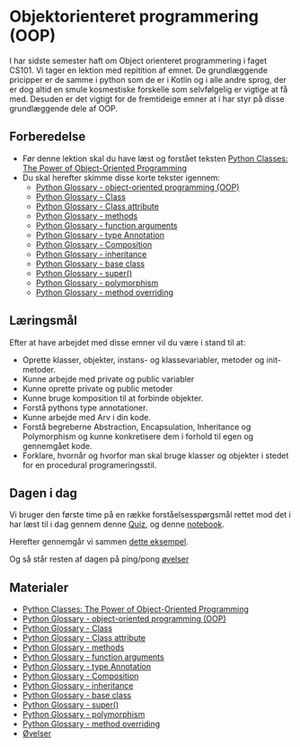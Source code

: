 # Objektorienteret programmering (OOP)
I har sidste semester haft om Object orienteret programmering i faget CS101. Vi tager en lektion med repitition af emnet. De grundlæggende pricipper er de samme i python som de er i Kotlin og i alle andre sprog, der er dog altid en smule kosmestiske forskelle som selvfølgelig er vigtige at få med. Desuden er det vigtigt for de fremtideige emner at i har styr på disse grundlæggende dele af OOP.    

## Forberedelse
<!--
* Før denne lektion skal du have læst og forstået teksten [Object-Oriented Programming (OOP) in Python 3](https://realpython.com/python3-object-oriented-programming/).
-->
* Før denne lektion skal du have læst og forstået teksten [Python Classes: The Power of Object-Oriented Programming](https://realpython.com/python-classes)
* Du skal herefter skimme disse korte tekster igennem:
    - [Python Glossary - object-oriented programming (OOP)](https://realpython.com/ref/glossary/oop/)
    - [Python Glossary - Class](https://realpython.com/ref/glossary/class/)
    - [Python Glossary - Class attribute](https://realpython.com/ref/glossary/attribute/)
    - [Python Glossary - methods](https://realpython.com/ref/glossary/method/)
    - [Python Glossary - function arguments](https://realpython.com/ref/glossary/argument/)
    - [Python Glossary - type Annotation](https://realpython.com/ref/glossary/annotation/)
    - [Python Glossary - Composition](https://realpython.com/ref/glossary/composition/)
    - [Python Glossary - inheritance](https://realpython.com/ref/glossary/inheritance/)
    - [Python Glossary - base class](https://realpython.com/ref/glossary/base-class/)
    - [Python Glossary - super()](https://realpython.com/ref/builtin-functions/super/)
    - [Python Glossary - polymorphism](https://realpython.com/ref/glossary/polymorphism/)
    - [Python Glossary - method overriding](https://realpython.com/ref/glossary/method-overriding/)

## Læringsmål

Efter at have arbejdet med disse emner vil du være i stand til at:

- Oprette klasser, objekter, instans- og klassevariabler, metoder og init-metoder.
- Kunne arbejde med private og public variabler
- Kunne oprette private og public metoder
- Kunne bruge komposition til at forbinde objekter.
- Forstå pythons type annotationer.
- Kunne arbejde med Arv i din kode.
- Forstå begreberne Abstraction, Encapsulation, Inheritance og Polymorphism og kunne konkretisere dem i forhold til egen og gennemgået kode.
- Forklare, hvornår og hvorfor man skal bruge klasser og objekter i stedet for en procedural programeringsstil.

## Dagen i dag

Vi bruger den første time på en række forståelsesspørgsmål rettet mod det i har læst til i dag gennem denne [Quiz](https://realpython.com/quizzes/python-classes-oop/viewer/), og denne [notebook](notebook_quiz.ipynb).   

Herefter gennemgår vi sammen [dette eksempel](oop_basic_start.ipynb).    

Og så står resten af dagen på ping/pong [øvelser](exercises.md)

## Materialer
<!--
- [Object-Oriented Programming (OOP) in Python 3](https://realpython.com/python3-object-oriented-programming/)
-->
- [Python Classes: The Power of Object-Oriented Programming](https://realpython.com/python-classes)
- [Python Glossary - object-oriented programming (OOP)](https://realpython.com/ref/glossary/oop/)
- [Python Glossary - Class](https://realpython.com/ref/glossary/class/)
- [Python Glossary - Class attribute](https://realpython.com/ref/glossary/attribute/)
- [Python Glossary - methods](https://realpython.com/ref/glossary/method/)
- [Python Glossary - function arguments](https://realpython.com/ref/glossary/argument/)
- [Python Glossary - type Annotation](https://realpython.com/ref/glossary/annotation/)
- [Python Glossary - Composition](https://realpython.com/ref/glossary/composition/)
- [Python Glossary - inheritance](https://realpython.com/ref/glossary/inheritance/)
- [Python Glossary - base class](https://realpython.com/ref/glossary/base-class/)
- [Python Glossary - super()](https://realpython.com/ref/builtin-functions/super/)
- [Python Glossary - polymorphism](https://realpython.com/ref/glossary/polymorphism/)
- [Python Glossary - method overriding](https://realpython.com/ref/glossary/method-overriding/)
- [Øvelser](exercises.md)

